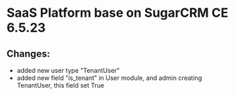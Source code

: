 SaaS Platform base on SugarCRM CE 6.5.23
===
Changes:
---
* added new user type "TenantUser"
* added new field "is_tenant" in User module, and admin creating TenantUser, this field set True
